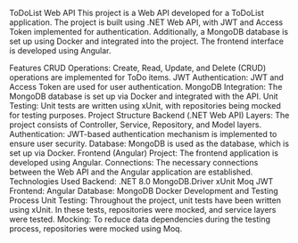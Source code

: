 ToDoList Web API This project is a Web API developed for a ToDoList application. The project is built using .NET Web API, with JWT and Access Token implemented for authentication. Additionally, a MongoDB database is set up using Docker and integrated into the project. The frontend interface is developed using Angular.

Features
CRUD Operations: Create, Read, Update, and Delete (CRUD) operations are implemented for ToDo items.
JWT Authentication: JWT and Access Token are used for user authentication.
MongoDB Integration: The MongoDB database is set up via Docker and integrated with the API.
Unit Testing: Unit tests are written using xUnit, with repositories being mocked for testing purposes.
Project Structure
Backend (.NET Web API)
Layers: The project consists of Controller, Service, Repository, and Model layers.
Authentication: JWT-based authentication mechanism is implemented to ensure user security.
Database: MongoDB is used as the database, which is set up via Docker.
Frontend (Angular)
Project: The frontend application is developed using Angular.
Connections: The necessary connections between the Web API and the Angular application are established.
Technologies Used
Backend:
.NET 8.0
MongoDB.Driver
xUnit
Moq
JWT
Frontend:
Angular
Database:
MongoDB
Docker
Development and Testing Process
Unit Testing: Throughout the project, unit tests have been written using xUnit. In these tests, repositories were mocked, and service layers were tested.
Mocking: To reduce data dependencies during the testing process, repositories were mocked using Moq.
